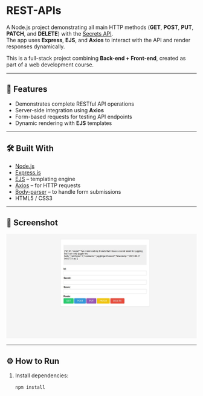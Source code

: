 # REST-APIs

A Node.js project demonstrating all main HTTP methods (**GET**, **POST**, **PUT**, **PATCH**, and **DELETE**) with the [Secrets API](https://secrets-api.appbrewery.com).  
The app uses **Express**, **EJS**, and **Axios** to interact with the API and render responses dynamically.  

This is a full-stack project combining **Back-end + Front-end**, created as part of a web development course.  

---

## 🚀 Features

- Demonstrates complete RESTful API operations  
- Server-side integration using **Axios**  
- Form-based requests for testing API endpoints  
- Dynamic rendering with **EJS** templates  

---

## 🛠️ Built With

- [Node.js](https://nodejs.org/)  
- [Express.js](https://expressjs.com/)  
- [EJS](https://ejs.co/) – templating engine  
- [Axios](https://axios-http.com/) – for HTTP requests  
- [Body-parser](https://www.npmjs.com/package/body-parser) – to handle form submissions  
- HTML5 / CSS3  

---

## 📸 Screenshot

![REST API Screenshot](https://github.com/pouriavj/REST-APIs/blob/main/REST-APIs.jpg?raw=true)  

---

## ⚙️ How to Run

1. Install dependencies:
   ```bash
   npm install

